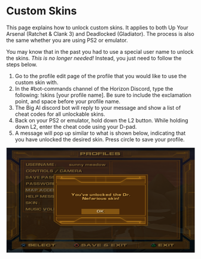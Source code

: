 # Custom Skins

This page explains how to unlock custom skins. It applies to both Up Your Arsenal (Ratchet & Clank 3) and Deadlocked (Gladiator). The process is also the same whether you are using PS2 or emulator.

You may know that in the past you had to use a special user name to unlock the skins. _This is no longer needed!_ Instead, you just need to follow the steps below.

1. Go to the profile edit page of the profile that you would like to use the custom skin with.
2. In the #bot-commands channel of the Horizon Discord, type the following: !skins [your profile name]. Be sure to include the exclamation point, and space before your profile name.
3. The Big Al discord bot will reply to your message and show a list of cheat codes for all unlockable skins.
4. Back on your PS2 or emulator, hold down the L2 button. While holding down L2, enter the cheat code using your D-pad.
5. A message will pop up similar to what is shown below, indicating that you have unlocked the desired skin. Press circle to save your profile.

![img](/assets/uya/uya_skin_unlock.png)
